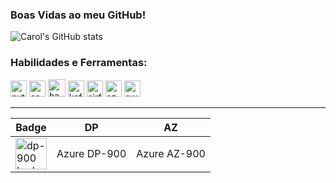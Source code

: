 ### Boas Vidas ao meu GitHub!

![Carol's GitHub stats](https://github-readme-stats.vercel.app/api?username=carolsalves&show_icons=true&icon_color=fff&theme=dark)

### Habilidades e Ferramentas:

<div align="left">
  
  <img src="https://cdn.jsdelivr.net/gh/devicons/devicon@latest/icons/python/python-original.svg" alt="python" width="26"/>
  <img src="https://cdn.jsdelivr.net/gh/devicons/devicon@latest/icons/apachespark/apachespark-original.svg" alt="apache spark" width="26"/>
  <img src="https://cdn.jsdelivr.net/gh/devicons/devicon@latest/icons/hadoop/hadoop-original.svg" alt="hadoop" width="28"/>
  <img src="https://cdn.jsdelivr.net/gh/devicons/devicon@latest/icons/apachekafka/apachekafka-original.svg" alt="kafka" width="26"/>          
  <img src="https://cdn.jsdelivr.net/gh/devicons/devicon@latest/icons/apacheairflow/apacheairflow-original.svg" alt="airflow" width="26"/>
  <img src="https://cdn.jsdelivr.net/gh/devicons/devicon@latest/icons/azure/azure-original.svg" alt="azure" width="26"/>
  <img src="https://cdn.jsdelivr.net/gh/devicons/devicon@latest/icons/amazonwebservices/amazonwebservices-original-wordmark.svg" alt="aws" width="26"/>

</div>

***

| Badge | DP | AZ |
| -------------- | --- | --- |
| <img src="https://learn.microsoft.com/pt-br/media/learn/certification/badges/microsoft-certified-fundamentals-badge.svg" alt="dp-900 badge" width="50"/> | Azure DP-900 | Azure AZ-900

</div>
